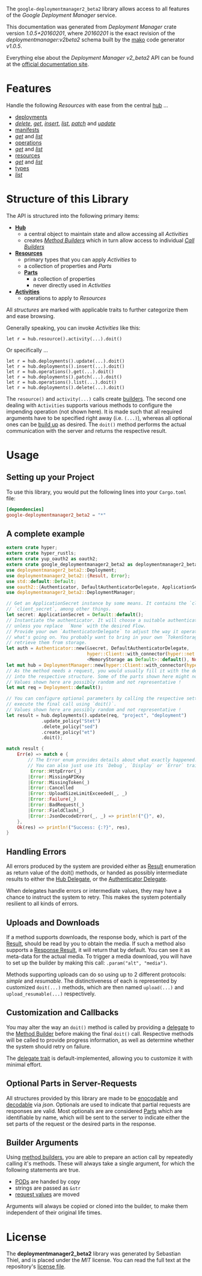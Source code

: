 <!---
DO NOT EDIT !
This file was generated automatically from 'src/mako/api/README.md.mako'
DO NOT EDIT !
-->
The `google-deploymentmanager2_beta2` library allows access to all features of the *Google Deployment Manager* service.

This documentation was generated from *Deployment Manager* crate version *1.0.5+20160201*, where *20160201* is the exact revision of the *deploymentmanager:v2beta2* schema built by the [mako](http://www.makotemplates.org/) code generator *v1.0.5*.

Everything else about the *Deployment Manager* *v2_beta2* API can be found at the
[official documentation site](https://developers.google.com/deployment-manager/).
# Features

Handle the following *Resources* with ease from the central [hub](https://docs.rs/google-deploymentmanager2_beta2/1.0.5+20160201/google_deploymentmanager2_beta2/struct.DeploymentManager.html) ... 

* [deployments](https://docs.rs/google-deploymentmanager2_beta2/1.0.5+20160201/google_deploymentmanager2_beta2/struct.Deployment.html)
 * [*delete*](https://docs.rs/google-deploymentmanager2_beta2/1.0.5+20160201/google_deploymentmanager2_beta2/struct.DeploymentDeleteCall.html), [*get*](https://docs.rs/google-deploymentmanager2_beta2/1.0.5+20160201/google_deploymentmanager2_beta2/struct.DeploymentGetCall.html), [*insert*](https://docs.rs/google-deploymentmanager2_beta2/1.0.5+20160201/google_deploymentmanager2_beta2/struct.DeploymentInsertCall.html), [*list*](https://docs.rs/google-deploymentmanager2_beta2/1.0.5+20160201/google_deploymentmanager2_beta2/struct.DeploymentListCall.html), [*patch*](https://docs.rs/google-deploymentmanager2_beta2/1.0.5+20160201/google_deploymentmanager2_beta2/struct.DeploymentPatchCall.html) and [*update*](https://docs.rs/google-deploymentmanager2_beta2/1.0.5+20160201/google_deploymentmanager2_beta2/struct.DeploymentUpdateCall.html)
* [manifests](https://docs.rs/google-deploymentmanager2_beta2/1.0.5+20160201/google_deploymentmanager2_beta2/struct.Manifest.html)
 * [*get*](https://docs.rs/google-deploymentmanager2_beta2/1.0.5+20160201/google_deploymentmanager2_beta2/struct.ManifestGetCall.html) and [*list*](https://docs.rs/google-deploymentmanager2_beta2/1.0.5+20160201/google_deploymentmanager2_beta2/struct.ManifestListCall.html)
* [operations](https://docs.rs/google-deploymentmanager2_beta2/1.0.5+20160201/google_deploymentmanager2_beta2/struct.Operation.html)
 * [*get*](https://docs.rs/google-deploymentmanager2_beta2/1.0.5+20160201/google_deploymentmanager2_beta2/struct.OperationGetCall.html) and [*list*](https://docs.rs/google-deploymentmanager2_beta2/1.0.5+20160201/google_deploymentmanager2_beta2/struct.OperationListCall.html)
* [resources](https://docs.rs/google-deploymentmanager2_beta2/1.0.5+20160201/google_deploymentmanager2_beta2/struct.ResourceType.html)
 * [*get*](https://docs.rs/google-deploymentmanager2_beta2/1.0.5+20160201/google_deploymentmanager2_beta2/struct.ResourceGetCall.html) and [*list*](https://docs.rs/google-deploymentmanager2_beta2/1.0.5+20160201/google_deploymentmanager2_beta2/struct.ResourceListCall.html)
* [types](https://docs.rs/google-deploymentmanager2_beta2/1.0.5+20160201/google_deploymentmanager2_beta2/struct.Type.html)
 * [*list*](https://docs.rs/google-deploymentmanager2_beta2/1.0.5+20160201/google_deploymentmanager2_beta2/struct.TypeListCall.html)




# Structure of this Library

The API is structured into the following primary items:

* **[Hub](https://docs.rs/google-deploymentmanager2_beta2/1.0.5+20160201/google_deploymentmanager2_beta2/struct.DeploymentManager.html)**
    * a central object to maintain state and allow accessing all *Activities*
    * creates [*Method Builders*](https://docs.rs/google-deploymentmanager2_beta2/1.0.5+20160201/google_deploymentmanager2_beta2/trait.MethodsBuilder.html) which in turn
      allow access to individual [*Call Builders*](https://docs.rs/google-deploymentmanager2_beta2/1.0.5+20160201/google_deploymentmanager2_beta2/trait.CallBuilder.html)
* **[Resources](https://docs.rs/google-deploymentmanager2_beta2/1.0.5+20160201/google_deploymentmanager2_beta2/trait.Resource.html)**
    * primary types that you can apply *Activities* to
    * a collection of properties and *Parts*
    * **[Parts](https://docs.rs/google-deploymentmanager2_beta2/1.0.5+20160201/google_deploymentmanager2_beta2/trait.Part.html)**
        * a collection of properties
        * never directly used in *Activities*
* **[Activities](https://docs.rs/google-deploymentmanager2_beta2/1.0.5+20160201/google_deploymentmanager2_beta2/trait.CallBuilder.html)**
    * operations to apply to *Resources*

All *structures* are marked with applicable traits to further categorize them and ease browsing.

Generally speaking, you can invoke *Activities* like this:

```Rust,ignore
let r = hub.resource().activity(...).doit()
```

Or specifically ...

```ignore
let r = hub.deployments().update(...).doit()
let r = hub.deployments().insert(...).doit()
let r = hub.operations().get(...).doit()
let r = hub.deployments().patch(...).doit()
let r = hub.operations().list(...).doit()
let r = hub.deployments().delete(...).doit()
```

The `resource()` and `activity(...)` calls create [builders][builder-pattern]. The second one dealing with `Activities` 
supports various methods to configure the impending operation (not shown here). It is made such that all required arguments have to be 
specified right away (i.e. `(...)`), whereas all optional ones can be [build up][builder-pattern] as desired.
The `doit()` method performs the actual communication with the server and returns the respective result.

# Usage

## Setting up your Project

To use this library, you would put the following lines into your `Cargo.toml` file:

```toml
[dependencies]
google-deploymentmanager2_beta2 = "*"
```

## A complete example

```Rust
extern crate hyper;
extern crate hyper_rustls;
extern crate yup_oauth2 as oauth2;
extern crate google_deploymentmanager2_beta2 as deploymentmanager2_beta2;
use deploymentmanager2_beta2::Deployment;
use deploymentmanager2_beta2::{Result, Error};
use std::default::Default;
use oauth2::{Authenticator, DefaultAuthenticatorDelegate, ApplicationSecret, MemoryStorage};
use deploymentmanager2_beta2::DeploymentManager;

// Get an ApplicationSecret instance by some means. It contains the `client_id` and 
// `client_secret`, among other things.
let secret: ApplicationSecret = Default::default();
// Instantiate the authenticator. It will choose a suitable authentication flow for you, 
// unless you replace  `None` with the desired Flow.
// Provide your own `AuthenticatorDelegate` to adjust the way it operates and get feedback about 
// what's going on. You probably want to bring in your own `TokenStorage` to persist tokens and
// retrieve them from storage.
let auth = Authenticator::new(&secret, DefaultAuthenticatorDelegate,
                              hyper::Client::with_connector(hyper::net::HttpsConnector::new(hyper_rustls::TlsClient::new())),
                              <MemoryStorage as Default>::default(), None);
let mut hub = DeploymentManager::new(hyper::Client::with_connector(hyper::net::HttpsConnector::new(hyper_rustls::TlsClient::new())), auth);
// As the method needs a request, you would usually fill it with the desired information
// into the respective structure. Some of the parts shown here might not be applicable !
// Values shown here are possibly random and not representative !
let mut req = Deployment::default();

// You can configure optional parameters by calling the respective setters at will, and
// execute the final call using `doit()`.
// Values shown here are possibly random and not representative !
let result = hub.deployments().update(req, "project", "deployment")
             .update_policy("Stet")
             .delete_policy("sed")
             .create_policy("et")
             .doit();

match result {
    Err(e) => match e {
        // The Error enum provides details about what exactly happened.
        // You can also just use its `Debug`, `Display` or `Error` traits
         Error::HttpError(_)
        |Error::MissingAPIKey
        |Error::MissingToken(_)
        |Error::Cancelled
        |Error::UploadSizeLimitExceeded(_, _)
        |Error::Failure(_)
        |Error::BadRequest(_)
        |Error::FieldClash(_)
        |Error::JsonDecodeError(_, _) => println!("{}", e),
    },
    Ok(res) => println!("Success: {:?}", res),
}

```
## Handling Errors

All errors produced by the system are provided either as [Result](https://docs.rs/google-deploymentmanager2_beta2/1.0.5+20160201/google_deploymentmanager2_beta2/enum.Result.html) enumeration as return value of 
the doit() methods, or handed as possibly intermediate results to either the 
[Hub Delegate](https://docs.rs/google-deploymentmanager2_beta2/1.0.5+20160201/google_deploymentmanager2_beta2/trait.Delegate.html), or the [Authenticator Delegate](https://docs.rs/yup-oauth2/*/yup_oauth2/trait.AuthenticatorDelegate.html).

When delegates handle errors or intermediate values, they may have a chance to instruct the system to retry. This 
makes the system potentially resilient to all kinds of errors.

## Uploads and Downloads
If a method supports downloads, the response body, which is part of the [Result](https://docs.rs/google-deploymentmanager2_beta2/1.0.5+20160201/google_deploymentmanager2_beta2/enum.Result.html), should be
read by you to obtain the media.
If such a method also supports a [Response Result](https://docs.rs/google-deploymentmanager2_beta2/1.0.5+20160201/google_deploymentmanager2_beta2/trait.ResponseResult.html), it will return that by default.
You can see it as meta-data for the actual media. To trigger a media download, you will have to set up the builder by making
this call: `.param("alt", "media")`.

Methods supporting uploads can do so using up to 2 different protocols: 
*simple* and *resumable*. The distinctiveness of each is represented by customized 
`doit(...)` methods, which are then named `upload(...)` and `upload_resumable(...)` respectively.

## Customization and Callbacks

You may alter the way an `doit()` method is called by providing a [delegate](https://docs.rs/google-deploymentmanager2_beta2/1.0.5+20160201/google_deploymentmanager2_beta2/trait.Delegate.html) to the 
[Method Builder](https://docs.rs/google-deploymentmanager2_beta2/1.0.5+20160201/google_deploymentmanager2_beta2/trait.CallBuilder.html) before making the final `doit()` call. 
Respective methods will be called to provide progress information, as well as determine whether the system should 
retry on failure.

The [delegate trait](https://docs.rs/google-deploymentmanager2_beta2/1.0.5+20160201/google_deploymentmanager2_beta2/trait.Delegate.html) is default-implemented, allowing you to customize it with minimal effort.

## Optional Parts in Server-Requests

All structures provided by this library are made to be [enocodable](https://docs.rs/google-deploymentmanager2_beta2/1.0.5+20160201/google_deploymentmanager2_beta2/trait.RequestValue.html) and 
[decodable](https://docs.rs/google-deploymentmanager2_beta2/1.0.5+20160201/google_deploymentmanager2_beta2/trait.ResponseResult.html) via *json*. Optionals are used to indicate that partial requests are responses 
are valid.
Most optionals are are considered [Parts](https://docs.rs/google-deploymentmanager2_beta2/1.0.5+20160201/google_deploymentmanager2_beta2/trait.Part.html) which are identifiable by name, which will be sent to 
the server to indicate either the set parts of the request or the desired parts in the response.

## Builder Arguments

Using [method builders](https://docs.rs/google-deploymentmanager2_beta2/1.0.5+20160201/google_deploymentmanager2_beta2/trait.CallBuilder.html), you are able to prepare an action call by repeatedly calling it's methods.
These will always take a single argument, for which the following statements are true.

* [PODs][wiki-pod] are handed by copy
* strings are passed as `&str`
* [request values](https://docs.rs/google-deploymentmanager2_beta2/1.0.5+20160201/google_deploymentmanager2_beta2/trait.RequestValue.html) are moved

Arguments will always be copied or cloned into the builder, to make them independent of their original life times.

[wiki-pod]: http://en.wikipedia.org/wiki/Plain_old_data_structure
[builder-pattern]: http://en.wikipedia.org/wiki/Builder_pattern
[google-go-api]: https://github.com/google/google-api-go-client

# License
The **deploymentmanager2_beta2** library was generated by Sebastian Thiel, and is placed 
under the *MIT* license.
You can read the full text at the repository's [license file][repo-license].

[repo-license]: https://github.com/Byron/google-apis-rsblob/master/LICENSE.md
